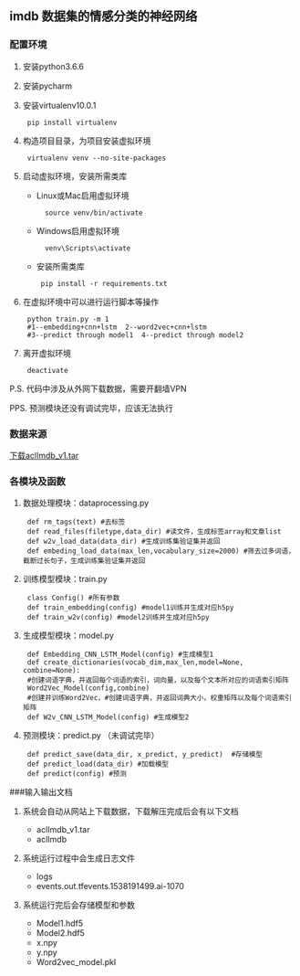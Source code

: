 imdb 数据集的情感分类的神经网络
---
### 配置环境

1. 安装python3.6.6
2. 安装pycharm
3. 安装virtualenv10.0.1

        pip install virtualenv

4. 构造项目目录，为项目安装虚拟环境

        virtualenv venv --no-site-packages

5. 启动虚拟环境，安装所需类库
    * Linux或Mac启用虚拟环境
    
            source venv/bin/activate
    
    * Windows启用虚拟环境
    
            venv\Scripts\activate
    
    * 安装所需类库
    
           pip install -r requirements.txt

6. 在虚拟环境中可以进行运行脚本等操作  

        python train.py -m 1  
        #1--embedding+cnn+lstm  2--word2vec+cnn+lstm 
        #3--predict through model1  4--predict through model2
  
7. 离开虚拟环境

        deactivate

P.S. 代码中涉及从外网下载数据，需要开翻墙VPN

PPS. 预测模块还没有调试完毕，应该无法执行


### 数据来源
[下载aclImdb_v1.tar](http://ai.stanford.edu/~amaas/data/sentiment/aclImdb_v1.tar.gz)



### 各模块及函数
1. 数据处理模块：dataprocessing.py

        def rm_tags(text) #去标签
        def read_files(filetype,data_dir) #读文件，生成标签array和文章list
        def w2v_load_data(data_dir) #生成训练集验证集并返回
        def embeding_load_data(max_len,vocabulary_size=2000) #筛去过多词语，截断过长句子，生成训练集验证集并返回
        
2. 训练模型模块：train.py

        class Config() #所有参数
        def train_embedding(config) #model1训练并生成对应h5py
        def train_w2v(config) #model2训练并生成对应h5py
        
3. 生成模型模块：model.py
   
        def Embedding_CNN_LSTM_Model(config) #生成模型1
        def create_dictionaries(vocab_dim,max_len,model=None, combine=None):
        #创建词语字典，并返回每个词语的索引，词向量，以及每个文本所对应的词语索引矩阵
        Word2Vec_Model(config,combine)
        #创建并训练Word2Vec，#创建词语字典，并返回词典大小，权重矩阵以及每个词语索引矩阵
        def W2v_CNN_LSTM_Model(config) #生成模型2

4. 预测模块：predict.py （未调试完毕）

        def predict_save(data_dir, x_predict, y_predict)  #存储模型
        def predict_load(data_dir) #加载模型
        def predict(config) #预测
   
        

###输入输出文档
1. 系统会自动从网站上下载数据，下载解压完成后会有以下文档

    * aclImdb_v1.tar
    * aclImdb
 
2. 系统运行过程中会生成日志文件
 
     * logs
     * events.out.tfevents.1538191499.ai-1070

3. 系统运行完后会存储模型和参数
 
     * Model1.hdf5
     * Model2.hdf5
     * x.npy
     * y.npy
     * Word2vec_model.pkl
     
     
